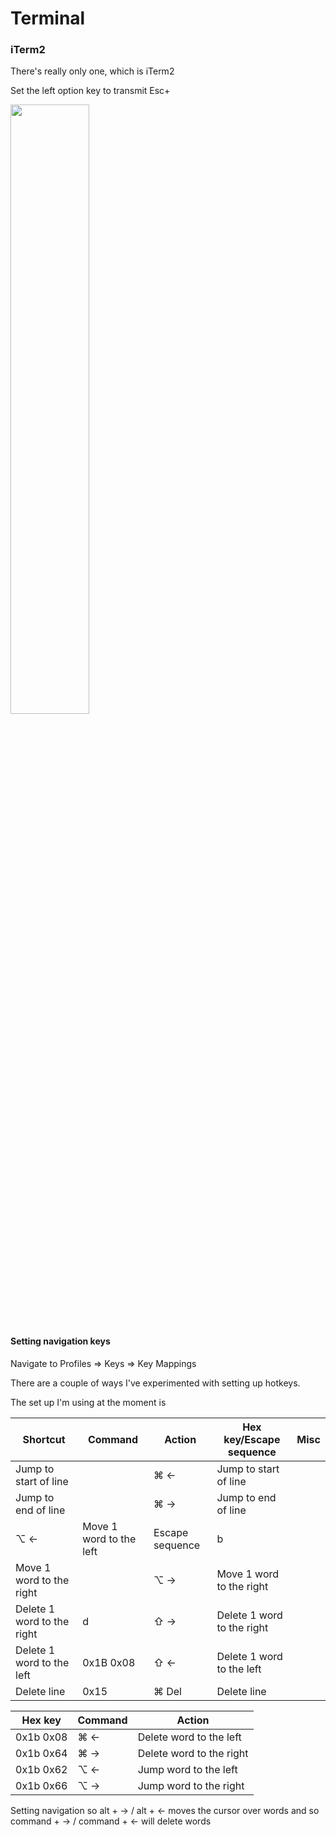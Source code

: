 # Terminal 

### iTerm2
There's really only one, which is iTerm2

Set the left option key to transmit Esc+ 


<img width=50% src="https://user-images.githubusercontent.com/17820600/189553587-72e56528-2de2-47ac-9cfa-f7b34099e2dd.png">


#### Setting navigation keys 

Navigate to Profiles => Keys => Key Mappings 

There are a couple of ways I've experimented with setting up hotkeys. 

The set up I'm using at the moment is 

|Shortcut| Command | Action | Hex key/Escape sequence | Misc |
|-----|-----|-----|-----|---|
|Jump to start of line|| ⌘ <-| Jump to start of line|
|Jump to end of line|| ⌘ ->| Jump to end of line|
| ⌥ <- |Move 1 word to the left|Escape sequence| b| 
|Move 1 word to the right|| ⌥ ->| Move 1 word to the right|
|Delete 1 word to the right|d| ⇧ ->| Delete 1 word to the right|
|Delete 1 word to the left|0x1B 0x08| ⇧ <-| Delete 1 word to the left|
|Delete line|0x15| ⌘ Del| Delete line|


| Hex key | Command | Action|
|-----|-----|---|
|0x1b 0x08| ⌘ <-| Delete word to the left|
|0x1b 0x64| ⌘ ->| Delete word to the right|
|0x1b 0x62| ⌥ <-| Jump word to the left|
|0x1b 0x66| ⌥ ->| Jump word to the right|


Setting navigation so alt + -> / alt + <- moves the cursor over words 
and so command + -> / command + <- will delete words 

